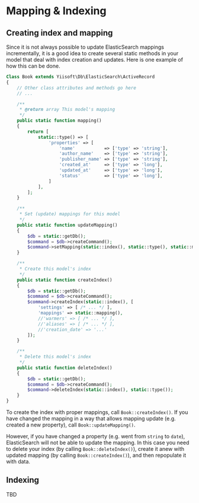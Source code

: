 Mapping & Indexing
==================

## Creating index and mapping

Since it is not always possible to update ElasticSearch mappings incrementally, it is a good idea to create several static methods in your model that deal with index creation and updates. Here is one example of how this can be done.

```php
Class Book extends Yiisoft\Db\ElasticSearch\ActiveRecord
{
    // Other class attributes and methods go here
    // ...

    /**
     * @return array This model's mapping
     */
    public static function mapping()
    {
        return [
            static::type() => [
                'properties' => [
                    'name'           => ['type' => 'string'],
                    'author_name'    => ['type' => 'string'],
                    'publisher_name' => ['type' => 'string'],
                    'created_at'     => ['type' => 'long'],
                    'updated_at'     => ['type' => 'long'],
                    'status'         => ['type' => 'long'],
                ]
            ],
        ];
    }

    /**
     * Set (update) mappings for this model
     */
    public static function updateMapping()
    {
        $db = static::getDb();
        $command = $db->createCommand();
        $command->setMapping(static::index(), static::type(), static::mapping());
    }

    /**
     * Create this model's index
     */
    public static function createIndex()
    {
        $db = static::getDb();
        $command = $db->createCommand();
        $command->createIndex(static::index(), [
            'settings' => [ /* ... */ ],
            'mappings' => static::mapping(),
            //'warmers' => [ /* ... */ ],
            //'aliases' => [ /* ... */ ],
            //'creation_date' => '...'
        ]);
    }

    /**
     * Delete this model's index
     */
    public static function deleteIndex()
    {
        $db = static::getDb();
        $command = $db->createCommand();
        $command->deleteIndex(static::index(), static::type());
    }
}
```

To create the index with proper mappings, call `Book::createIndex()`. If you have changed the mapping in a way that allows mapping update (e.g. created a new property), call `Book::updateMapping()`.

However, if you have changed a property (e.g. went from `string` to `date`), ElasticSearch will not be able to update the mapping. In this case you need to delete your index (by calling `Book::deleteIndex()`), create it anew with updated mapping (by calling `Book::createIndex()`), and then repopulate it with data.  

## Indexing
TBD